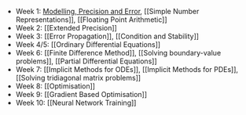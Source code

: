 - Week 1: [Modelling, Precision and Error](Modelling,%20Precision%20and%20Error.md), [[Simple Number Representations]], [[Floating Point Arithmetic]]
- Week 2: [[Extended Precision]]
- Week 3: [[Error Propagation]], [[Condition and Stability]]
- Week 4/5: [[Ordinary Differential Equations]]
- Week 6: [[Finite Difference Method]], [[Solving boundary-value problems]], [[Partial Differential Equations]]
- Week 7: [[Implicit Methods for ODEs]], [[Implicit Methods for PDEs]], [[Solving tridiagonal matrix problems]]
- Week 8: [[Optimisation]]
- Week 9: [[Gradient Based Optimisation]]
- Week 10: [[Neural Network Training]]